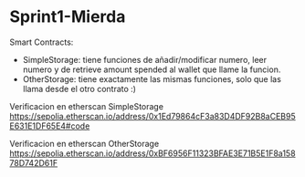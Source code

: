 # Sprint1-Mierda

Smart Contracts:

- SimpleStorage: tiene funciones de añadir/modificar numero, leer numero y de retrieve amount spended al wallet que llame la funcion.
- OtherStorage: tiene exactamente las mismas funciones, solo que las llama desde el otro contrato :)

Verificacion en etherscan SimpleStorage
https://sepolia.etherscan.io/address/0x1Ed79864cF3a83D4DF92B8aCEB95E631E1DF65E4#code

Verificacion en etherscan OtherStorage
https://sepolia.etherscan.io/address/0xBF6956F11323BFAE3E71B5E1F8a15878D742D61F
